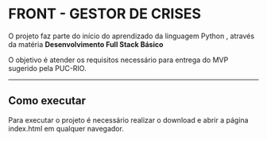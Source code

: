 # FRONT - GESTOR DE CRISES

O projeto faz parte do início do aprendizado da linguagem Python , através da matéria **Desenvolvimento Full Stack Básico** 

O objetivo é atender os requisitos necessário para entrega do MVP sugerido pela PUC-RIO.

---
## Como executar

Para executar o projeto é necessário realizar o download e abrir a página index.html em qualquer navegador.
